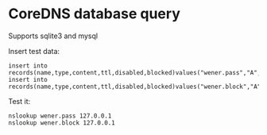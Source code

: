 # CoreDNS database query

Supports sqlite3 and mysql

Insert test data:
```
insert into records(name,type,content,ttl,disabled,blocked)values("wener.pass","A","192.168.1.1",3600,0,1);
insert into records(name,type,content,ttl,disabled,blocked)values("wener.block","A","192.168.1.1",3600,0,0);
```

Test it:
```
nslookup wener.pass 127.0.0.1
nslookup wener.block 127.0.0.1
```